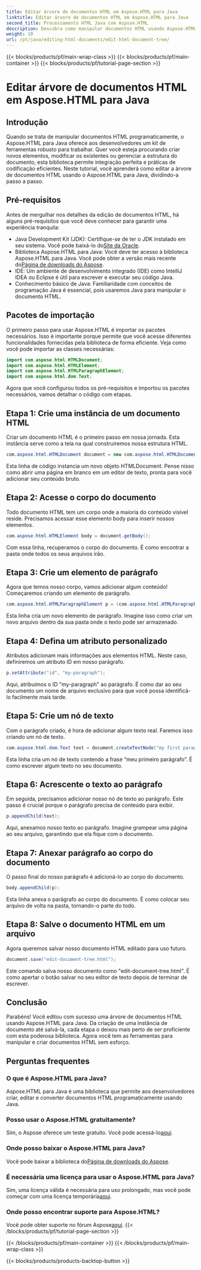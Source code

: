 ```yaml
---
title: Editar árvore de documentos HTML em Aspose.HTML para Java
linktitle: Editar árvore de documentos HTML em Aspose.HTML para Java
second_title: Processamento HTML Java com Aspose.HTML
description: Descubra como manipular documentos HTML usando Aspose.HTML para Java. Um guia passo a passo para gerenciamento eficiente de conteúdo.
weight: 10
url: /pt/java/editing-html-documents/edit-html-document-tree/
---
```


{{< blocks/products/pf/main-wrap-class >}}
{{< blocks/products/pf/main-container >}}
{{< blocks/products/pf/tutorial-page-section >}}

# Editar árvore de documentos HTML em Aspose.HTML para Java

## Introdução
Quando se trata de manipular documentos HTML programaticamente, o Aspose.HTML para Java oferece aos desenvolvedores um kit de ferramentas robusto para trabalhar. Quer você esteja procurando criar novos elementos, modificar os existentes ou gerenciar a estrutura do documento, esta biblioteca permite integração perfeita e práticas de codificação eficientes. Neste tutorial, você aprenderá como editar a árvore de documentos HTML usando o Aspose.HTML para Java, dividindo-a passo a passo.
## Pré-requisitos
Antes de mergulhar nos detalhes da edição de documentos HTML, há alguns pré-requisitos que você deve conhecer para garantir uma experiência tranquila:
-  Java Development Kit (JDK): Certifique-se de ter o JDK instalado em seu sistema. Você pode baixá-lo do[Site da Oracle](https://www.oracle.com/java/technologies/javase-jdk11-downloads.html).
-  Biblioteca Aspose.HTML para Java: Você deve ter acesso à biblioteca Aspose.HTML para Java. Você pode obter a versão mais recente do[Página de downloads do Aspose](https://releases.aspose.com/html/java/).
- IDE: Um ambiente de desenvolvimento integrado (IDE) como IntelliJ IDEA ou Eclipse é útil para escrever e executar seu código Java.
- Conhecimento básico de Java: Familiaridade com conceitos de programação Java é essencial, pois usaremos Java para manipular o documento HTML.
## Pacotes de importação
O primeiro passo para usar Aspose.HTML é importar os pacotes necessários. Isso é importante porque permite que você acesse diferentes funcionalidades fornecidas pela biblioteca de forma eficiente. Veja como você pode importar as classes necessárias:
```java
import com.aspose.html.HTMLDocument;
import com.aspose.html.HTMLElement;
import com.aspose.html.HTMLParagraphElement;
import com.aspose.html.dom.Text;
```
Agora que você configurou todos os pré-requisitos e importou os pacotes necessários, vamos detalhar o código com etapas.
## Etapa 1: Crie uma instância de um documento HTML
Criar um documento HTML é o primeiro passo em nossa jornada. Esta instância serve como a tela na qual construiremos nossa estrutura HTML. 
```java
com.aspose.html.HTMLDocument document = new com.aspose.html.HTMLDocument();
```
Esta linha de código instancia um novo objeto HTMLDocument. Pense nisso como abrir uma página em branco em um editor de texto, pronta para você adicionar seu conteúdo bruto.
## Etapa 2: Acesse o corpo do documento
Todo documento HTML tem um corpo onde a maioria do conteúdo visível reside. Precisamos acessar esse elemento body para inserir nossos elementos.
```java
com.aspose.html.HTMLElement body = document.getBody();
```
Com essa linha, recuperamos o corpo do documento. É como encontrar a pasta onde todos os seus arquivos irão.
## Etapa 3: Crie um elemento de parágrafo
Agora que temos nosso corpo, vamos adicionar algum conteúdo! Começaremos criando um elemento de parágrafo.
```java
com.aspose.html.HTMLParagraphElement p = (com.aspose.html.HTMLParagraphElement) document.createElement("p");
```
Esta linha cria um novo elemento de parágrafo. Imagine isso como criar um novo arquivo dentro da sua pasta onde o texto pode ser armazenado.
## Etapa 4: Defina um atributo personalizado
Atributos adicionam mais informações aos elementos HTML. Neste caso, definiremos um atributo ID em nosso parágrafo.
```java
p.setAttribute("id", "my-paragraph");
```
Aqui, atribuímos o ID "my-paragraph" ao parágrafo. É como dar ao seu documento um nome de arquivo exclusivo para que você possa identificá-lo facilmente mais tarde.
## Etapa 5: Crie um nó de texto
Com o parágrafo criado, é hora de adicionar algum texto real. Faremos isso criando um nó de texto.
```java
com.aspose.html.dom.Text text = document.createTextNode("my first paragraph");
```
Esta linha cria um nó de texto contendo a frase “meu primeiro parágrafo”. É como escrever algum texto no seu documento.
## Etapa 6: Acrescente o texto ao parágrafo
Em seguida, precisamos adicionar nosso nó de texto ao parágrafo. Este passo é crucial porque o parágrafo precisa de conteúdo para exibir.
```java
p.appendChild(text);
```
Aqui, anexamos nosso texto ao parágrafo. Imagine grampear uma página ao seu arquivo, garantindo que ela fique com o documento.
## Etapa 7: Anexar parágrafo ao corpo do documento
O passo final do nosso parágrafo é adicioná-lo ao corpo do documento. 
```java
body.appendChild(p);
```
Esta linha anexa o parágrafo ao corpo do documento. É como colocar seu arquivo de volta na pasta, tornando-o parte do todo.
## Etapa 8: Salve o documento HTML em um arquivo
Agora queremos salvar nosso documento HTML editado para uso futuro. 
```java
document.save("edit-document-tree.html");
```
Este comando salva nosso documento como "edit-document-tree.html". É como apertar o botão salvar no seu editor de texto depois de terminar de escrever.
## Conclusão
Parabéns! Você editou com sucesso uma árvore de documentos HTML usando Aspose.HTML para Java. Da criação de uma instância de documento até salvá-la, cada etapa o deixou mais perto de ser proficiente com esta poderosa biblioteca. Agora você tem as ferramentas para manipular e criar documentos HTML sem esforço.

## Perguntas frequentes
### O que é Aspose.HTML para Java?
Aspose.HTML para Java é uma biblioteca que permite aos desenvolvedores criar, editar e converter documentos HTML programaticamente usando Java.
### Posso usar o Aspose.HTML gratuitamente?
 Sim, o Aspose oferece um teste gratuito. Você pode acessá-lo[aqui](https://releases.aspose.com/).
### Onde posso baixar o Aspose.HTML para Java?
 Você pode baixar a biblioteca do[Página de downloads do Aspose](https://releases.aspose.com/html/java/).
### É necessária uma licença para usar o Aspose.HTML para Java?
 Sim, uma licença válida é necessária para uso prolongado, mas você pode começar com uma licença temporária[aqui](https://purchase.aspose.com/temporary-license/).
### Onde posso encontrar suporte para Aspose.HTML?
 Você pode obter suporte no fórum Aspose[aqui](https://forum.aspose.com/c/html/29).
{{< /blocks/products/pf/tutorial-page-section >}}

{{< /blocks/products/pf/main-container >}}
{{< /blocks/products/pf/main-wrap-class >}}

{{< blocks/products/products-backtop-button >}}
